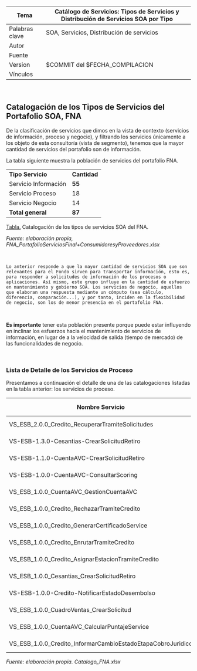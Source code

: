 |Tema|Catálogo de Servicios: **Tipos de Servicios y Distribución de Servicios SOA por Tipo**
|----|-------------------------------------------------|
|Palabras clave|SOA, Servicios, Distribución de servicios|
|Autor||
|Fuente||
|Version|$COMMIT del $FECHA_COMPILACION|
|Vínculos||

<br>

## Catalogación de los Tipos de Servicios del Portafolio SOA, FNA
De la clasificación de servicios que dimos en la vista de contexto (servicios de información, proceso y negocio), y filtrando los servicios únicamente a los objeto de esta consultoría (vista de segmento), tenemos que la mayor cantidad de servicios del portafolio son de información. 

La tabla siguiente muestra la población de servicios del portafolio FNA.

|                      |              |
|----------------------|--------------|
| **Tipo Servicio**    | **Cantidad** |
| Servicio Información | **55**       |
| Servicio Proceso     | 18           |
| Servicio Negocio     | 14           |
| **Total general**    | **87**       |

[Tabla.]() Catalogación de los tipos de servicios SOA del FNA.

_Fuente: elaboración propia, FNA_PortafolioServiciosFinal+ConsumidoresyProveedores.xlsx_

<br>

    Lo anterior responde a que la mayor cantidad de servicios SOA que son relevantes para el Fondo sirven para transportar información, esto es, para responder a solicitudes de información de los procesos o aplicaciones. Así mismo, este grupo influye en la cantidad de esfuerzo en mantenimiento y gobierno SOA. Los servicios de negocio, aquellos que elaboran una respuesta mediante un cómputo (sea cálculo, diferencia, comparación...), y por tanto, inciden en la flexibilidad de negocio, son los de menor presencia en el portafolio FNA.

<br>


**Es importante** tener esta población presente porque puede estar influyendo en inclinar los esfuerzos hacia el mantenimiento de servicios de información, en lugar de a la velocidad de salida (tiempo de mercado) de las funcionalidades de negocio.

<br>

### Lista de Detalle de los Servicios de Proceso
Presentamos a continuación el detalle de una de las catalogaciones listadas en la tabla anterior: los servicios de proceso.

| **Nombre Servicio**                                             | **Proveedor** | **Consumidor**      | **Tipo Servicio** |
|-----------------------------------------------------------------|---------------|---------------------|-------------------|
| VS\_ESB\_2.0.0\_Credito\_RecuperarTramiteSolicitudes            | COBIS AS058   | COBRANZA            | Servicio Negocio  |
| VS-ESB-1.3.0-Cesantias-CrearSolicitudRetiro                     | Cobis         | APP MOVIL           | Servicio Negocio  |
| VS-ESB-1.1.0-CuentaAVC-CrearSolicitudRetiro                     | Cobis         | APP MOVIL           | Servicio Negocio  |
| VS-ESB-1.0.0-CuentaAVC-ConsultarScoring                         | Cobis         | Aplicaciones FNA    | Servicio Negocio  |
| VS\_ESB\_1.0.0\_CuentaAVC\_GestionCuentaAVC                     | Cobis         | APP MOVIL           | Servicio Negocio  |
| VS\_ESB\_1.0.0\_Credito\_RechazarTramiteCredito                 | Cobis         | bizagi              | Servicio Negocio  |
| VS\_ESB\_1.0.0\_Credito\_GenerarCertificadoService              | Cobis         | FONDO EN LINEA      | Servicio Negocio  |
| VS\_ESB\_1.0.0\_Credito\_EnrutarTramiteCredito                  | Cobis         | bizagi              | Servicio Negocio  |
| VS\_ESB\_1.0.0\_Credito\_AsignarEstacionTramiteCredito          | Cobis         | ASESOR FNA          | Servicio Negocio  |
| VS\_ESB\_1.0.0\_Cesantias\_CrearSolicitudRetiro                 | Cobis         | APP MOVIL           | Servicio Negocio  |
| VS-ESB-1.0.0-Credito-NotificarEstadoDesembolso                  | BIZAGI        | COBIS               | Servicio Negocio  |
| VS\_ESB\_1.0.0\_CuadroVentas\_CrearSolicitud                    | ADMINFO       | ATENCIÓN AL CLIENTE | Servicio Negocio  |
| VS\_ESB\_1.0.0\_CuentaAVC\_CalcularPuntajeService               |               |                     | Servicio Negocio  |
| VS\_ESB\_1.0.0\_Credito\_InformarCambioEstadoEtapaCobroJuridico |               |                     | Servicio Negocio  |


_Fuente: elaboración propia. Catalogo_FNA.xlsx_
